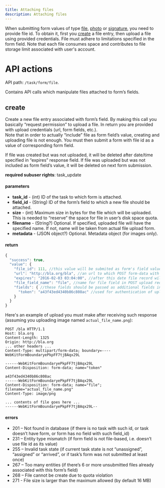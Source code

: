 ```yaml
---
title: Attaching files
description: Attaching files
---
```


When submitting form values of type [file](../../form/field-types.md#file), [photo](../../form/field-types.md#photo) or
[signature](../../form/field-types.md#signature), you need to provide file id. To obtain it, first you [create](#create) 
a file entry, then upload a file using provided credentials. File must adhere to limitations specified in the form field.
Note that each file consumes space and contributes to file storage limit associated with user's account.

# API actions

API path: `/task/form/file`.

Contains API calls which manipulate files attached to form’s fields.

## create

Create a new file entry associated with form’s field. By making this call you basically “request permission” to upload a file. In return you are provided with upload credentials (url, form fields, etc.).<br>
Note that in order to actually “include” file as form field’s value, creating and uploading file is not enough. You must then submit a form with file id as a value of corresponding form field.

If file was created but was not uploaded, it will be deleted after date/time specified in “expires” response field. If file was uploaded but was not included as form field’s value, it will be deleted on next form submission.

**required subuser rights**: task_update

#### parameters

* **task_id** - (int) ID of the task to which form is attached.
* **field_id** - (String) ID of the form’s field to which a new file should be attached.
* **size** - (int) Maximum size in bytes for the file which will be uploaded. This is needed to “reserve” the space for file in user’s disk space quota.
* **filename** - (String?) Optional. If specified, uploaded file will have the specified name. If not, name will be taken from actual file upload form.
* **metadata** - (JSON object?) Optional. Metadata object (for images only).

#### return

```js
{
  "success": true,
  "value": {
    "file_id": 111, //this value will be submited as form's field value
    "url": "http://bla.org/bla", //an url to which POST form-data with file contents should be executed
    "expires": "2016-02-03 03:04:00", //after this date file record wil expire and upload requests will be rejected
    "file_field_name": "file", //name for file field in POST upload request
    "fields": { //these fields should be passed as additional fields in POST multipart upload request, field with file must be the last one
      "token": "a43f43ed4340b86c808ac" //used for authentication of upload
    }
  }
}
```                

Here's an example of upload you must make after receiving such response (assuming you uploading image named `actual_file_name.png`):
```  
POST /bla HTTP/1.1
Host: bla.org
Content-Length: 1325
Origin: http://bla.org
... other headers ...
Content-Type: multipart/form-data; boundary=----WebKitFormBoundaryePkpFF7tjBAqx29L

------WebKitFormBoundaryePkpFF7tjBAqx29L
Content-Disposition: form-data; name="token"

a43f43ed4340b86c808ac
------WebKitFormBoundaryePkpFF7tjBAqx29L
Content-Disposition: form-data; name="file"; filename="actual_file_name.png"
Content-Type: image/png

... contents of file goes here ...
------WebKitFormBoundaryePkpFF7tjBAqx29L--
```

#### errors

*   201 – Not found in database (if there is no task with such id, or task doesn’t have form, or form has no field with such field_id)
*   231 – Entity type mismatch (if form field is not file-based, i.e. doesn’t use file id as its value)
*   255 – Invalid task state (if current task state is not “unassigned”, “assigned” or “arrived”, or if task’s form was not submitted at least once)
*   267 – Too many entities (if there’s 6 or more unsubmitted files already associated with this form’s field)
*   268 – File cannot be create due to quota violation
*   271 - File size is larger than the maximum allowed (by default 16 MB) 
